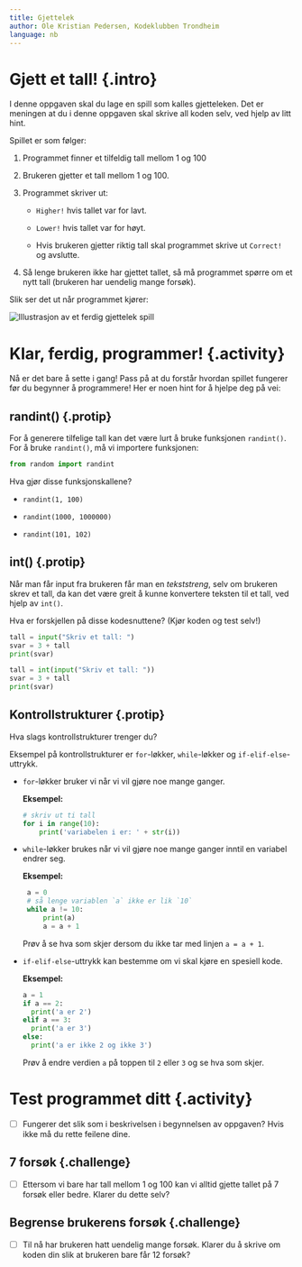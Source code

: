 ```yaml
---
title: Gjettelek
author: Ole Kristian Pedersen, Kodeklubben Trondheim
language: nb
---
```



# Gjett et tall! {.intro}

I denne oppgaven skal du lage en spill som kalles gjetteleken. Det er meningen
at du i denne oppgaven skal skrive all koden selv, ved hjelp av litt hint.

Spillet er som følger:

1. Programmet finner et tilfeldig tall mellom 1 og 100

1. Brukeren gjetter et tall mellom 1 og 100.

1. Programmet skriver ut:

    * `Higher!` hvis tallet var for lavt.

    * `Lower!` hvis tallet var for høyt.

    * Hvis brukeren gjetter riktig tall skal programmet skrive ut `Correct!` og
    avslutte.

1. Så lenge brukeren ikke har gjettet tallet, så må programmet spørre om et nytt
  tall (brukeren har uendelig mange forsøk).

Slik ser det ut når programmet kjører:

![Illustrasjon av et ferdig gjettelek spill](python_guessing_game.png)


# Klar, ferdig, programmer! {.activity}

Nå er det bare å sette i gang! Pass på at du forstår hvordan spillet fungerer
før du begynner å programmere! Her er noen hint for å hjelpe deg på vei:

## randint() {.protip}

For å generere tilfelige tall kan det være lurt å bruke funksjonen `randint()`.
For å bruke `randint()`, må vi importere funksjonen:

```python
from random import randint
```

Hva gjør disse funksjonskallene?

* `randint(1, 100)`

* `randint(1000, 1000000)`

* `randint(101, 102)`

## int() {.protip}

Når man får input fra brukeren får man en *tekststreng*, selv om brukeren skrev
et tall, da kan det være greit å kunne konvertere teksten til et tall, ved hjelp
av `int()`.

Hva er forskjellen på disse kodesnuttene? (Kjør koden og test selv!)

```python
tall = input("Skriv et tall: ")
svar = 3 + tall
print(svar)
```

```python
tall = int(input("Skriv et tall: "))
svar = 3 + tall
print(svar)
```

## Kontrollstrukturer {.protip}

Hva slags kontrollstrukturer trenger du?

Eksempel på kontrollstrukturer er `for`-løkker, `while`-løkker og
`if-elif-else`-uttrykk.

- `for`-løkker bruker vi når vi vil gjøre noe mange ganger.

  **Eksempel:**

  ```python
  # skriv ut ti tall
  for i in range(10):
      print('variabelen i er: ' + str(i))
  ```

- `while`-løkker brukes når vi vil gjøre noe mange ganger inntil en variabel
  endrer seg.

  **Eksempel:**

  ```python
   a = 0
   # så lenge variablen `a` ikke er lik `10`
   while a != 10:
       print(a)
       a = a + 1
  ```

  Prøv å se hva som skjer dersom du ikke tar med linjen `a = a + 1`.

- `if-elif-else`-uttrykk kan bestemme om vi skal kjøre en spesiell kode.

  **Eksempel:**

  ```python
  a = 1
  if a == 2:
    print('a er 2')
  elif a == 3:
    print('a er 3')
  else:
    print('a er ikke 2 og ikke 3')
  ```

  Prøv å endre verdien `a` på toppen til `2` eller `3` og se hva som skjer.


# Test programmet ditt {.activity}

- [ ] Fungerer det slik som i beskrivelsen i begynnelsen av oppgaven? Hvis ikke
  må du rette feilene dine.

## 7 forsøk {.challenge}

- [ ] Ettersom vi bare har tall mellom 1 og 100 kan vi alltid gjette tallet på 7
  forsøk eller bedre. Klarer du dette selv?

## Begrense brukerens forsøk {.challenge}

- [ ] Til nå har brukeren hatt uendelig mange forsøk. Klarer du å skrive om
  koden din slik at brukeren bare får 12 forsøk?
